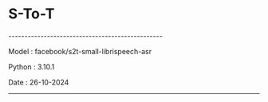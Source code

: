 <h1>S-To-T</h1>
------------------------------------------------

<p>Model  : facebook/s2t-small-librispeech-asr </p>
<p>Python : 3.10.1 </p>
<p>Date   : 26-10-2024 </p>

------------------------------------------------
